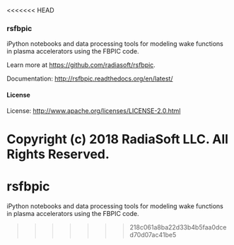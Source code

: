 <<<<<<< HEAD
### rsfbpic

iPython notebooks and data processing tools for modeling wake functions in plasma accelerators using the FBPIC code.

Learn more at https://github.com/radiasoft/rsfbpic.

Documentation: http://rsfbpic.readthedocs.org/en/latest/

#### License

License: http://www.apache.org/licenses/LICENSE-2.0.html

Copyright (c) 2018 RadiaSoft LLC.  All Rights Reserved.
=======
# rsfbpic
iPython notebooks and data processing tools for modeling wake functions in plasma accelerators using the FBPIC code.
>>>>>>> 218c061a8ba22d33b4b5faa0dced70d07ac41be5
